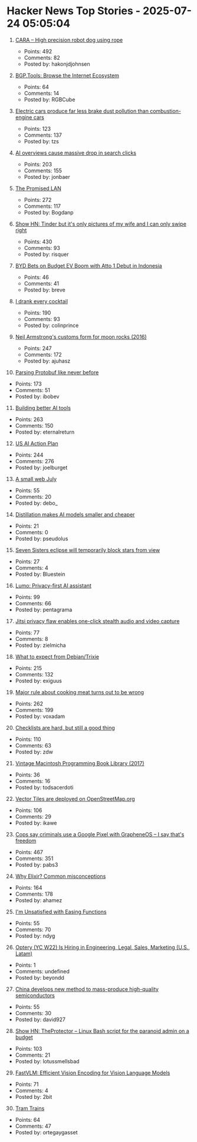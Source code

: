 # Hacker News Top Stories - 2025-07-24 05:05:04

1. [CARA – High precision robot dog using rope](https://www.aaedmusa.com/projects/cara)
   - Points: 492
   - Comments: 82
   - Posted by: hakonjdjohnsen

2. [BGP.Tools: Browse the Internet Ecosystem](https://bgp.tools/)
   - Points: 64
   - Comments: 14
   - Posted by: RGBCube

3. [Electric cars produce far less brake dust pollution than combustion-engine cars](https://modernengineeringmarvels.com/2025/07/22/surprising-science-how-electric-cars-quietly-transform-urban-air/)
   - Points: 123
   - Comments: 137
   - Posted by: tzs

4. [AI overviews cause massive drop in search clicks](https://arstechnica.com/ai/2025/07/research-shows-google-ai-overviews-reduce-website-clicks-by-almost-half/)
   - Points: 203
   - Comments: 155
   - Posted by: jonbaer

5. [The Promised LAN](https://tpl.house/)
   - Points: 272
   - Comments: 117
   - Posted by: Bogdanp

6. [Show HN: Tinder but it's only pictures of my wife and I can only swipe right](https://trytender.app/)
   - Points: 430
   - Comments: 93
   - Posted by: risquer

7. [BYD Bets on Budget EV Boom with Atto 1 Debut in Indonesia](https://jakartaglobe.id/business/byd-bets-on-budget-ev-boom-with-atto-1-debut-in-indonesia)
   - Points: 46
   - Comments: 41
   - Posted by: breve

8. [I drank every cocktail](https://aaronson.org/blog/i-drank-every-cocktail)
   - Points: 190
   - Comments: 93
   - Posted by: colinprince

9. [Neil Armstrong's customs form for moon rocks (2016)](https://magazine.uc.edu/editors_picks/recent_features/armstrong/moonrocks.html)
   - Points: 247
   - Comments: 172
   - Posted by: ajuhasz

10. [Parsing Protobuf like never before](https://mcyoung.xyz/2025/07/16/hyperpb/)
   - Points: 173
   - Comments: 51
   - Posted by: ibobev

11. [Building better AI tools](https://hazelweakly.me/blog/stop-building-ai-tools-backwards/)
   - Points: 263
   - Comments: 150
   - Posted by: eternalreturn

12. [US AI Action Plan](https://www.ai.gov/action-plan)
   - Points: 244
   - Comments: 276
   - Posted by: joelburget

13. [A small web July](https://smallcypress.bearblog.dev/a-small-web-july/)
   - Points: 55
   - Comments: 20
   - Posted by: debo_

14. [Distillation makes AI models smaller and cheaper](https://www.quantamagazine.org/how-distillation-makes-ai-models-smaller-and-cheaper-20250718/)
   - Points: 21
   - Comments: 0
   - Posted by: pseudolus

15. [Seven Sisters eclipse will temporarily block stars from view](https://www.discovermagazine.com/the-sciences/the-seven-sisters-eclipse-will-temporarily-block-stars-from-view)
   - Points: 27
   - Comments: 4
   - Posted by: Bluestein

16. [Lumo: Privacy-first AI assistant](https://proton.me/blog/lumo-ai)
   - Points: 99
   - Comments: 66
   - Posted by: pentagrama

17. [Jitsi privacy flaw enables one-click stealth audio and video capture](https://zimzi.substack.com/p/jitsi-privacy-flaw-that-enables-one)
   - Points: 77
   - Comments: 8
   - Posted by: zielmicha

18. [What to expect from Debian/Trixie](https://michael-prokop.at/blog/2025/07/20/what-to-expect-from-debian-trixie-newintrixie/)
   - Points: 215
   - Comments: 132
   - Posted by: exiguus

19. [Major rule about cooking meat turns out to be wrong](https://www.seriouseats.com/meat-resting-science-11776272)
   - Points: 262
   - Comments: 199
   - Posted by: voxadam

20. [Checklists are hard, but still a good thing](https://utcc.utoronto.ca/~cks/space/blog/sysadmin/ChecklistsAreHardButGood)
   - Points: 110
   - Comments: 63
   - Posted by: zdw

21. [Vintage Macintosh Programming Book Library (2017)](https://vintageapple.org/macprogramming/index_year.html)
   - Points: 36
   - Comments: 16
   - Posted by: todsacerdoti

22. [Vector Tiles are deployed on OpenStreetMap.org](https://blog.openstreetmap.org/2025/07/22/vector-tiles-are-deployed-on-openstreetmap-org/)
   - Points: 106
   - Comments: 29
   - Posted by: ikawe

23. [Cops say criminals use a Google Pixel with GrapheneOS – I say that's freedom](https://www.androidauthority.com/why-i-use-grapheneos-on-pixel-3575477/)
   - Points: 467
   - Comments: 351
   - Posted by: pabs3

24. [Why Elixir? Common misconceptions](https://matthewsinclair.com/blog/0181-why-elixir)
   - Points: 164
   - Comments: 178
   - Posted by: ahamez

25. [I'm Unsatisfied with Easing Functions](https://www.davepagurek.com/blog/easing-functions/)
   - Points: 55
   - Comments: 70
   - Posted by: ndyg

26. [Optery (YC W22) Is Hiring in Engineering, Legal, Sales, Marketing (U.S., Latam)](https://www.optery.com/careers/)
   - Points: 1
   - Comments: undefined
   - Posted by: beyondd

27. [China develops new method to mass-produce high-quality semiconductors](https://news.cgtn.com/news/2025-07-19/China-develops-new-method-to-mass-produce-high-quality-semiconductors-1F8iTEyEwVi/p.html)
   - Points: 55
   - Comments: 30
   - Posted by: david927

28. [Show HN: TheProtector – Linux Bash script for the paranoid admin on a budget](https://github.com/IHATEGIVINGAUSERNAME/theProtector)
   - Points: 103
   - Comments: 21
   - Posted by: lotussmellsbad

29. [FastVLM: Efficient Vision Encoding for Vision Language Models](https://machinelearning.apple.com/research/fast-vision-language-models)
   - Points: 71
   - Comments: 4
   - Posted by: 2bit

30. [Tram Trains](https://www.worksinprogress.news/p/tram-trains)
   - Points: 64
   - Comments: 47
   - Posted by: ortegaygasset

